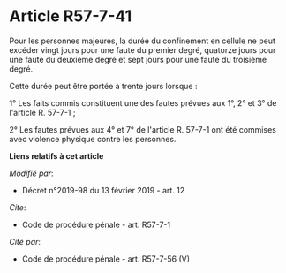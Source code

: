 # Article R57-7-41

Pour les personnes majeures, la durée du confinement en cellule ne peut excéder vingt jours pour une faute du premier degré,
quatorze jours pour une faute du deuxième degré et sept jours pour une faute du troisième degré. 

Cette durée peut être portée à trente jours lorsque : 

1° Les faits commis constituent une des fautes prévues aux 1°, 2° et 3° de l'article R. 57-7-1 ; 

2° Les fautes prévues aux 4° et 7° de l'article R. 57-7-1 ont été commises avec violence physique contre les personnes.

**Liens relatifs à cet article**

_Modifié par_:

  - Décret n°2019-98 du 13 février 2019 - art. 12

_Cite_:

  - Code de procédure pénale - art. R57-7-1

_Cité par_:

  - Code de procédure pénale - art. R57-7-56 (V)

